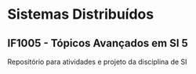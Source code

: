 # Sistemas Distribuídos
## IF1005 - Tópicos Avançados em SI 5

Repositório para atividades e projeto da disciplina de SI
